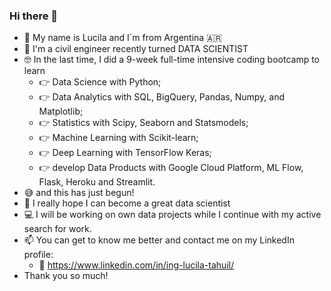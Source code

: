 ### Hi there 👋

- 👩 My name is Lucila and I´m from Argentina 🇦🇷
- 🌱 I'm a civil engineer recently turned DATA SCIENTIST
- 🤓 In the last time, I did a 9-week full-time intensive coding bootcamp to learn 
  - 👉 Data Science with Python;
  - 👉 Data Analytics with SQL, BigQuery, Pandas, Numpy, and Matplotlib; 
  - 👉 Statistics with Scipy, Seaborn and Statsmodels; 
  - 👉 Machine Learning with Scikit-learn; 
  - 👉 Deep Learning with TensorFlow Keras; 
  - 👉 develop Data Products with Google Cloud Platform, ML Flow, Flask, Heroku and Streamlit.
- 😅 and this has just begun!
- 💪 I really hope I can become a great data scientist
- 💻 I will be working on own data projects while I continue with my active search for work.
- 📫 You can get to know me better and contact me on my LinkedIn profile:
  - 🔗 https://www.linkedin.com/in/ing-lucila-tahuil/
- Thank you so much!
